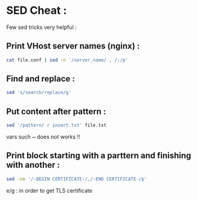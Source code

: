 # SED Cheat :

Few sed tricks very helpful : 

## Print VHost server names (nginx) :

```bash
cat file.conf | sed -n '/server_name/ , /;/p'
```

## Find and replace :
```bash
sed 's/search/replace/g'
```
## Put content after pattern :
```bash
sed '/pattern/ r insert.txt' file.txt
```
vars such ~ does not works !!

## Print block starting with a parttern and finishing with another :

```bash
sed -ne '/-BEGIN CERTIFICATE-/,/-END CERTIFICATE-/p' 
```
e/g : in order to get TLS certificate 
